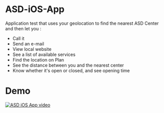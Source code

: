 #  ASD-iOS-App

Application test that uses your geolocation to find the nearest ASD Center and then let you :

- Call it
- Send an e-mail
- View local website
- See a list of available services
- Find the location on Plan
- See the distance between you and the nearest center
- Know whether it's open or closed, and see opening time

# Demo

[![ASD iOS App video](https://i.imgur.com/Wiq0hQy.png)](https://www.youtube.com/watch?v=vLTt1t6xlWM)
